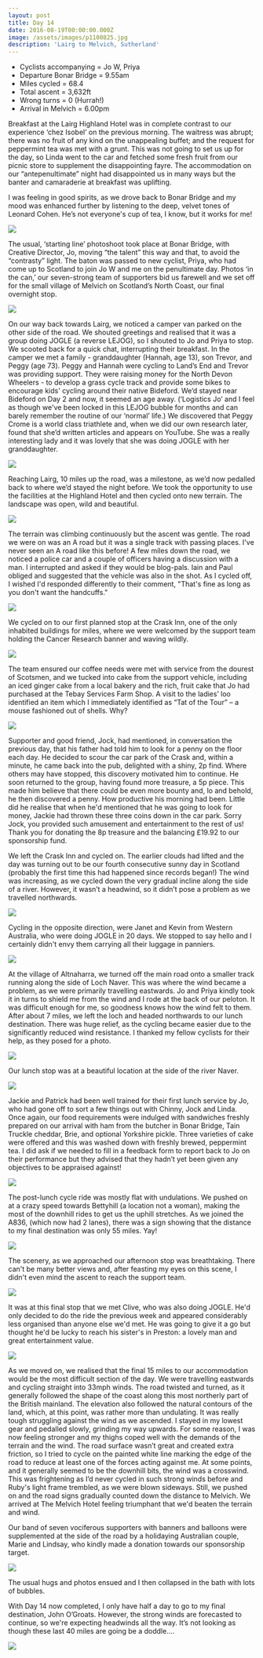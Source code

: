 ```yaml
---
layout: post
title: Day 14
date: 2016-08-19T00:00:00.000Z
image: /assets/images/p1100825.jpg
description: 'Lairg to Melvich, Sutherland'
---
```



* Cyclists accompanying = Jo W, Priya
* Departure Bonar Bridge = 9.55am
* Miles cycled = 68.4
* Total ascent = 3,632ft&nbsp;
* Wrong turns = 0 (Hurrah!)
* Arrival in Melvich = 6.00pm


Breakfast at the Lairg Highland Hotel was in complete contrast to our experience ‘chez Isobel’ on the previous morning. The waitress was abrupt; there was no fruit of any kind on the unappealing buffet; and the request for peppermint tea was met with a grunt. This was not going to set us up for the day, so Linda went to the car and fetched some fresh fruit from our picnic store to supplement the disappointing fayre. The accommodation on our “antepenultimate” night had disappointed us in many ways but the banter and camaraderie at breakfast was uplifting.&nbsp;

I was feeling in good spirits, as we drove back to Bonar Bridge and my mood was enhanced further by listening to the deep, velvet tones of Leonard Cohen. He’s not everyone's cup of tea, I know, but it works for me!

![](/uploads/versions/photo-1-1---x----1280-1007x---.jpg)

The usual, ‘starting line’ photoshoot took place at Bonar Bridge, with Creative Director, Jo, moving “the talent” this way and that, to avoid the “contrasty” light. The baton was passed to new cyclist, Priya, who had come up to Scotland to join Jo W and me on the penultimate day. Photos ‘in the can,’ our seven-strong team of supporters bid us farewell and we set off for the small village of Melvich on Scotland’s North Coast, our final overnight stop.

![](/uploads/versions/p1100822---x----1280-960x---.jpg)

On our way back towards Lairg, we noticed a camper van parked on the other side of the road. We shouted greetings and realised that it was a group doing JOGLE (a reverse LEJOG), so I shouted to Jo and Priya to stop. We scooted back for a quick chat, interrupting their breakfast. In the camper we met a family - granddaughter (Hannah, age 13), son Trevor, and Peggy (age 73). Peggy and Hannah were cycling to Land’s End and Trevor was providing support. They were raising money for the North Devon Wheelers - to develop a grass cycle track and provide some bikes to encourage kids' cycling around their native Bideford. We’d stayed near Bideford on Day 2 and now, it seemed an age away. (‘Logistics Jo’ and I feel as though we've been locked in this LEJOG bubble for months and can barely remember the routine of our ‘normal’ life.) We discovered that Peggy Crome is a world class triathlete and, when we did our own research later, found that she’d written articles and appears on YouTube. She was a really interesting lady and it was lovely that she was doing JOGLE with her granddaughter.

![](/uploads/versions/photo-2---x----913-1280x---.jpg)

Reaching Lairg, 10 miles up the road, was a milestone, as we’d now pedalled back to where we’d stayed the night before. We took the opportunity to use the facilities at the Highland Hotel and then cycled onto new terrain. The landscape was open, wild and beautiful.

![](/uploads/versions/photo-3---x----1280-960x---.jpg)

The terrain was climbing continuously but the ascent was gentle. The road we were on was an A road but it was a single track with passing places. I've never seen an A road like this before! A few miles down the road, we noticed a police car and a couple of officers having a discussion with a man. I interrupted and asked if they would be blog-pals. Iain and Paul obliged and suggested that the vehicle was also in the shot. As I cycled off, I wished I'd responded differently to their comment, "That's fine as long as you don't want the handcuffs."

![](/uploads/versions/photo-4---x----1280-960x---.jpg)

We cycled on to our first planned stop at the Crask Inn, one of the only inhabited buildings for miles, where we were welcomed by the support team holding the Cancer Research banner and waving wildly.

![](/uploads/versions/p1100833---x----1280-960x---.jpg)

The team ensured our coffee needs were met with service from the dourest of Scotsmen, and we tucked into cake from the support vehicle, including an iced ginger cake from a local bakery and the rich, fruit cake that Jo had purchased at the Tebay Services Farm Shop. A visit to the ladies’ loo identified an item which I immediately identified as “Tat of the Tour” – a mouse fashioned out of shells. Why?

![](/uploads/versions/photo-5-1---x----1280-960x---.jpg)

Supporter and good friend, Jock, had mentioned, in conversation the previous day, that his father had told him to look for a penny on the floor each day. He decided to scour the car park of the Crask and, within a minute, he came back into the pub, delighted with a shiny, 2p find. Where others may have stopped, this discovery motivated him to continue. He soon returned to the group, having found more treasure, a 5p piece. This made him believe that there could be even more bounty and, lo and behold, he then discovered a penny. How productive his morning had been. Little did he realise that when he'd mentioned that he was going to look for money, Jackie had thrown these three coins down in the car park. Sorry Jock, you provided such amusement and entertainment to the rest of us! Thank you for donating the 8p treasure and the balancing &pound;19.92 to our sponsorship fund.&nbsp;

We left the Crask Inn and cycled on. The earlier clouds had lifted and the day was turning out to be our fourth consecutive sunny day in Scotland (probably the first time this had happened since records began!) The wind was increasing, as we cycled down the very gradual incline along the side of a river. However, it wasn’t a headwind, so it didn’t pose a problem as we travelled northwards.

![](/uploads/versions/photo-6---x----1280-960x---.jpg)

Cycling in the opposite direction, were Janet and Kevin from Western Australia, who were doing JOGLE in 20 days. We stopped to say hello and I certainly didn't envy them carrying all their luggage in panniers.

![](/uploads/versions/photo-7---x----953-1280x---.jpg)

At the village of Altnaharra, we turned off the main road onto a smaller track running along the side of Loch Naver. This was where the wind became a problem, as we were primarily travelling eastwards. Jo and Priya kindly took it in turns to shield me from the wind and I rode at the back of our peloton. It was difficult enough for me, so goodness knows how the wind felt to them. After about 7 miles, we left the loch and headed northwards to our lunch destination. There was huge relief, as the cycling became easier due to the significantly reduced wind resistance. I thanked my fellow cyclists for their help, as they posed for a photo.

![](/uploads/versions/photo-8---x----936-1280x---.jpg)

Our lunch stop was at a beautiful location at the side of the river Naver.&nbsp;

![](/uploads/versions/photo-9---x----1280-960x---.jpg)

Jackie and Patrick had been well trained for their first lunch service by Jo, who had gone off to sort a few things out with Chinny, Jock and Linda. Once again, our food requirements were indulged with sandwiches freshly prepared on our arrival with ham from the butcher in Bonar Bridge, Tain Truckle cheddar, Brie, and optional Yorkshire pickle. Three varieties of cake were offered and this was washed down with freshly brewed, peppermint tea. I did ask if we needed to fill in a feedback form to report back to Jo on their performance but they advised that they hadn’t yet been given any objectives to be appraised against!

![](/uploads/versions/photo-10-1---x----1280-960x---.jpg)

The post-lunch cycle ride was mostly flat with undulations. We pushed on at a crazy speed towards Bettyhill (a location not a woman), making the most of the downhill rides to get us the uphill stretches. As we joined the A836, (which now had 2 lanes), there was a sign showing that the distance to my final destination was only 55 miles. Yay!

![](/uploads/versions/photo-11---x----942-1280x---.jpg)

The scenery, as we approached our afternoon stop was breathtaking. There can't be many better views and, after feasting my eyes on this scene, I didn't even mind the ascent to reach the support team.

![](/uploads/versions/photo-12---x----1280-575x---.jpg)

It was at this final stop that we met Clive, who was also doing JOGLE. He'd only decided to do the ride the previous week and appeared considerably less organised than anyone else we'd met. He was going to give it a go but thought he'd be lucky to reach his sister's in Preston: a lovely man and great entertainment value.

![](/uploads/versions/photo-13---x----897-1280x---.jpg)

As we moved on, we realised that the final 15 miles to our accommodation would be the most difficult section of the day. We were travelling eastwards and cycling straight into 33mph winds. The road twisted and turned, as it generally followed the shape of the coast along this most northerly part of the British mainland. The elevation also followed the natural contours of the land, which, at this point, was rather more than undulating. It was really tough struggling against the wind as we ascended. I stayed in my lowest gear and pedalled slowly, grinding my way upwards. For some reason, I was now feeling stronger and my thighs coped well with the demands of the terrain and the wind. The road surface wasn’t great and created extra friction, so I tried to cycle on the painted white line marking the edge of the road to reduce at least one of the forces acting against me. At some points, and it generally seemed to be the downhill bits, the wind was a crosswind. This was frightening as I’d never cycled in such strong winds before and Ruby's light frame trembled, as we were blown sideways. Still, we pushed on and the road signs gradually counted down the distance to Melvich. We arrived at The Melvich Hotel feeling triumphant that we'd beaten the terrain and wind.&nbsp;

Our band of seven vociferous supporters with banners and balloons were supplemented at the side of the road by a holidaying Australian couple, Marie and Lindsay, who kindly made a donation towards our sponsorship target.

![](/uploads/versions/p1100851---x----1280-960x---.jpg)

The usual hugs and photos ensued and I then collapsed in the bath with lots of bubbles.&nbsp;

With Day 14 now completed, I only have half a day to go to my final destination, John O’Groats. However, the strong winds are forecasted to continue, so we're expecting headwinds all the way. It’s not looking as though these last 40 miles are going be a doddle….&nbsp;

![](/uploads/versions/p1100855---x----960-1280x---.jpg)